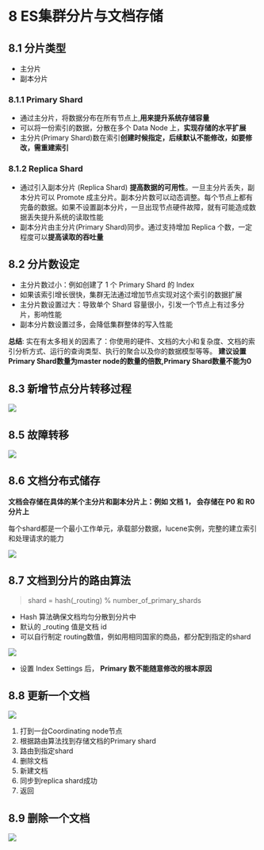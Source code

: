 # 8 ES集群分片与文档存储

## 8.1 分片类型

- 主分片
- 副本分片

### 8.1.1 Primary Shard

- 通过主分⽚，将数据分布在所有节点上,**用来提升系统存储容量**
- 可以将⼀份索引的数据，分散在多个 Data Node 上，**实现存储的⽔平扩展**
- 主分⽚(Primary Shard)数在索引**创建时候指定，后续默认不能修改，如要修改，需重建索引**



### 8.1.2 Replica Shard 

- 通过引⼊副本分⽚ (Replica Shard) **提⾼数据的可⽤性**。⼀旦主分⽚丢失，副本分⽚可以 Promote 成主分⽚。副本分⽚数可以动态调整。每个节点上都有完备的数据。如果不设置副本分⽚，⼀旦出现节点硬件故障，就有可能造成数据丢失提升系统的读取性能
- 副本分⽚由主分⽚(Primary Shard)同步。通过⽀持增加 Replica 个数，⼀定程度可以**提⾼读取的吞吐量**



## 8.2 分片数设定

- 主分⽚数过⼩：例如创建了 1 个 Primary Shard 的 Index
- 如果该索引增⻓很快，集群⽆法通过增加节点实现对这个索引的数据扩展
- 主分⽚数设置过⼤：导致单个 Shard 容量很⼩，引发⼀个节点上有过多分⽚，影响性能
- 副本分⽚数设置过多，会降低集群整体的写⼊性能

**总结**: 实在有太多相关的因素了：你使用的硬件、文档的大小和复杂度、文档的索引分析方式、运行的查询类型、执行的聚合以及你的数据模型等等。
**建议设置Primary Shard数量为master node的数量的倍数,Primary Shard数量不能为0**



## 8.3 新增节点分片转移过程

![](http://dist415.oss-cn-beijing.aliyuncs.com/esshardzy.png)

## 8.5 故障转移

![](http://dist415.oss-cn-beijing.aliyuncs.com/esfailover.png)



## 8.6 文档分布式储存

**⽂档会存储在具体的某个主分⽚和副本分⽚上：例如 ⽂档 1， 会存储在 P0 和 R0 分⽚上**

每个shard都是一个最小工作单元，承载部分数据，lucene实例，完整的建立索引和处理请求的能力

![](http://dist415.oss-cn-beijing.aliyuncs.com/esfenpian.png)



## 8.7 ⽂档到分⽚的路由算法

> shard = hash(_routing) % number_of_primary_shards

- Hash 算法确保⽂档均匀分散到分⽚中
- 默认的 _routing 值是⽂档 id
- 可以⾃⾏制定 routing数值，例如⽤相同国家的商品，都分配到指定的shard

![](http://dist415.oss-cn-beijing.aliyuncs.com/eshashrouting.png)



- 设置 Index Settings 后， **Primary 数不能随意修改的根本原因**



## 8.8 更新一个文档

![](http://dist415.oss-cn-beijing.aliyuncs.com/esdocupdate.png)

1. 打到一台Coordinating node节点
2. 根据路由算法找到存储文档的Primary shard
3. 路由到指定shard
4. 删除文档
5. 新建文档
6. 同步到replica shard成功
7. 返回

## 8.9 删除一个文档

![](http://dist415.oss-cn-beijing.aliyuncs.com/esdocdel.png)

